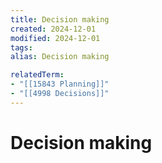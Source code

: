 ```yaml
---
title: Decision making
created: 2024-12-01
modified: 2024-12-01
tags: 
alias: Decision making

relatedTerm:
- "[[15843 Planning]]"
- "[[4998 Decisions]]"
---
```

# Decision making
